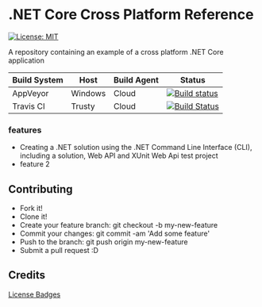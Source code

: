 # .NET Core Cross Platform Reference
[![License: MIT](https://img.shields.io/badge/License-MIT-yellow.svg)](https://opensource.org/licenses/MIT)

A repository containing an example of a cross platform .NET Core application

Build System                   | Host    | Build Agent  | Status
-------------------------------|---------|--------------|-------------------------
AppVeyor                       | Windows |     Cloud    | [![Build status](https://ci.appveyor.com/api/projects/status/o1htrkmkr9mffd4l/branch/master?svg=true)](https://ci.appveyor.com/project/jsacapdev/dockerfiles/branch/master)
Travis CI                      | Trusty  |     Cloud    | [![Build Status](https://travis-ci.org/Capgemini/dockerfiles.svg?branch=master)](https://travis-ci.org/Capgemini/dockerfiles)

### features

* Creating a .NET solution using the .NET Command Line Interface (CLI), including a solution, Web API and XUnit Web Api test project
* feature 2

## Contributing

* Fork it!
* Clone it!
* Create your feature branch: git checkout -b my-new-feature
* Commit your changes: git commit -am 'Add some feature'
* Push to the branch: git push origin my-new-feature
* Submit a pull request :D

## Credits

[License Badges](https://gist.github.com/lukas-h/2a5d00690736b4c3a7ba)

